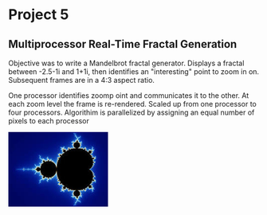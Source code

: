 # Project 5
## Multiprocessor Real-Time Fractal Generation

Objective was to write a Mandelbrot fractal generator. Displays a fractal between -2.5-1i and 1+1i, then identifies an "interesting" point to zoom in on. Subsequent frames are in a 4:3 aspect ratio.

One processor identifies zoomp oint and communicates it to the other. At each zoom level the frame is re-rendered. Scaled up from one processor to four processors. Algorithim is parallelized by assigning an equal number of pixels to each processor

![mandelbrot](mand.jpeg)